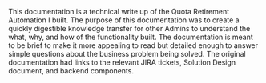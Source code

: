 This documentation is a technical write up of the Quota Retirement Automation I built. The purpose of this documentation was to create a quickly digestible knowledge transfer for other Admins to understand the what, why, and how of the functionality built. The documentation is meant to be brief to make it more appealing to read but detailed enough to answer simple questions about the business problem being solved. The original documentation had links to the relevant JIRA tickets, Solution Design document, and backend components.
